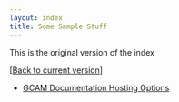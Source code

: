 ```yaml
---
layout: index
title: Some Sample Stuff
---
```


This is the original version of the index

[[Back to current version](../index.html)]

* [GCAM Documentation Hosting Options](gcam-doc-options.html)

